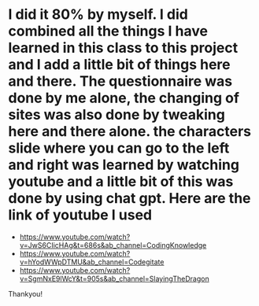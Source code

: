 # I did it 80% by myself. I did combined all the things I have learned in this class to this project and I add a little bit of things here and there. The questionnaire was done by me alone, the changing of sites was also done by tweaking here and there alone. the characters slide where you can go to the left and right was learned by watching youtube and a little bit of this was done by using chat gpt. Here are the link of youtube I used

- https://www.youtube.com/watch?v=JwS6CIicHAg&t=686s&ab_channel=CodingKnowledge
- https://www.youtube.com/watch?v=hYodWWpDTMU&ab_channel=Codegitate
- https://www.youtube.com/watch?v=SgmNxE9lWcY&t=905s&ab_channel=SlayingTheDragon

Thankyou!
